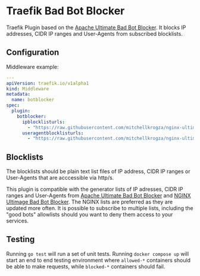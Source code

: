 # Traefik Bad Bot Blocker

Traefik Plugin based on the [Apache Ultimate Bad Bot Blocker](https://github.com/mitchellkrogza/apache-ultimate-bad-bot-blocker/tree/master). It blocks IP addresses, CIDR IP ranges and User-Agents from subscribed blocklists.

## Configuration

Middleware example:
```yaml
---
apiVersion: traefik.io/v1alpha1
kind: Middleware
metadata:
  name: botblocker
spec:
  plugin:
    botblocker:
      ipblocklisturls:
        - "https://raw.githubusercontent.com/mitchellkrogza/nginx-ultimate-bad-bot-blocker/refs/heads/master/_generator_lists/bad-ip-addresses.list"
      useragentblocklisturls:
        - "https://raw.githubusercontent.com/mitchellkrogza/nginx-ultimate-bad-bot-blocker/refs/heads/master/_generator_lists/bad-user-agents.list"
```

## Blocklists

The blocklists should be plain text list files of IP address, CIDR IP ranges or User-Agents that are acccessible via http/s.

This plugin is compatible with the generator lists of IP adresses, CIDR IP ranges and User-Agents from [Apache Ultimate Bad Bot Blocker](https://github.com/mitchellkrogza/apache-ultimate-bad-bot-blocker/tree/master/_generator_lists) and [NGINX Ultimage Bad Bot Blocker](https://github.com/mitchellkrogza/nginx-ultimate-bad-bot-blocker/tree/master/_generator_lists). The NGINX lists are preferred as they are updated more often. It is possible to subscribe to multiple lists, including the "good bots" allowlists should you want to deny them access to your services.

## Testing

Running `go test` will run a set of unit tests. Running `docker compose up` will start an end to end testing environment where `allowed-*` containers should be able to make requests, while `blocked-*` containers should fail.
